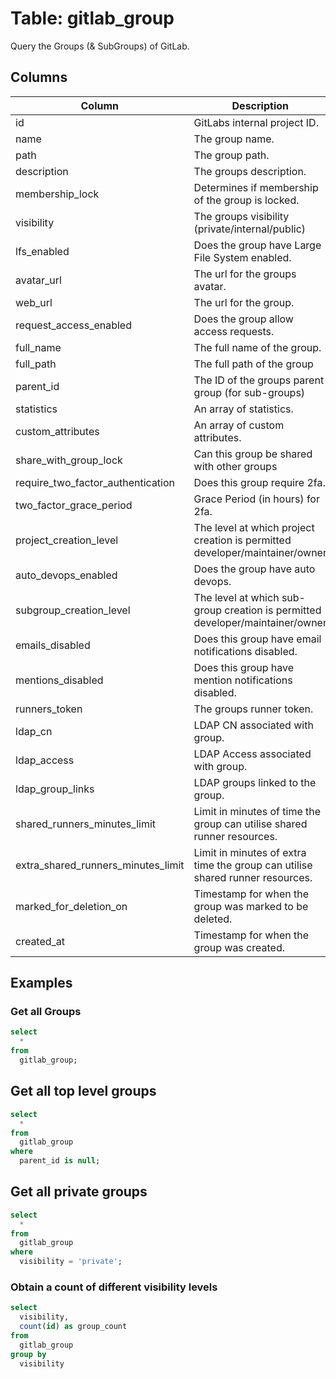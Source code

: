 # Table: gitlab_group

Query the Groups (& SubGroups) of GitLab.

## Columns

| Column | Description |
| - | - |
| id | GitLabs internal project ID. |
| name | The group name. |
| path | The group path. |
| description | The groups description. |
| membership_lock | Determines if membership of the group is locked. |
| visibility | The groups visibility (private/internal/public) |
| lfs_enabled | Does the group have Large File System enabled. |
| avatar_url | The url for the groups avatar. |
| web_url | The url for the group. |
| request_access_enabled | Does the group allow access requests. |
| full_name | The full name of the group. |
| full_path | The full path of the group |
| parent_id | The ID of the groups parent group (for sub-groups) |
| statistics | An array of statistics. |
| custom_attributes | An array of custom attributes. |
| share_with_group_lock | Can this group be shared with other groups |
| require_two_factor_authentication | Does this group require 2fa. |
| two_factor_grace_period | Grace Period (in hours) for 2fa. |
| project_creation_level | The level at which project creation is permitted developer/maintainer/owner |
| auto_devops_enabled | Does the group have auto devops. |
| subgroup_creation_level | The level at which sub-group creation is permitted developer/maintainer/owner |
| emails_disabled | Does this group have email notifications disabled. |
| mentions_disabled | Does this group have mention notifications disabled. |
| runners_token | The groups runner token. |
| ldap_cn | LDAP CN associated with group. |
| ldap_access | LDAP Access associated with group. |
| ldap_group_links | LDAP groups linked to the group. |
| shared_runners_minutes_limit | Limit in minutes of time the group can utilise shared runner resources. |
| extra_shared_runners_minutes_limit | Limit in minutes of extra time the group can utilise shared runner resources. |
| marked_for_deletion_on | Timestamp for when the group was marked to be deleted. |
| created_at | Timestamp for when the group was created. |

## Examples

### Get all Groups

```sql
select
  *
from
  gitlab_group;
```

## Get all top level groups

```sql
select
  *
from
  gitlab_group
where
  parent_id is null;
```

## Get all private groups

```sql
select
  *
from
  gitlab_group
where
  visibility = 'private';
```

### Obtain a count of different visibility levels 

```sql
select
  visibility,
  count(id) as group_count
from
  gitlab_group
group by
  visibility
```